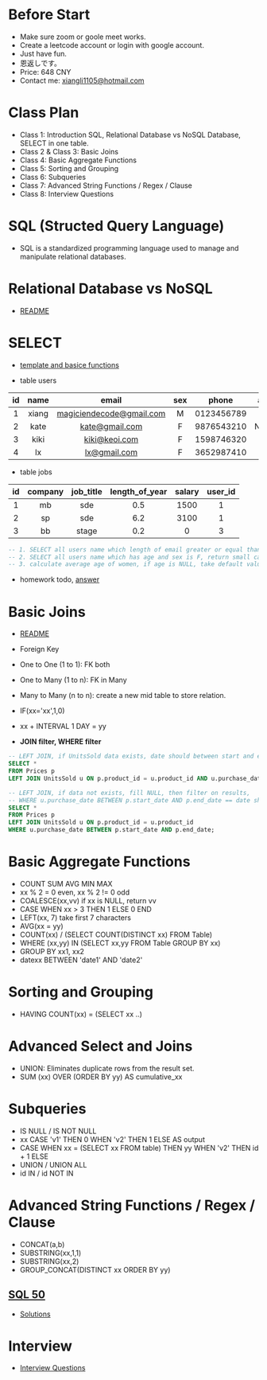 # Before Start
- Make sure zoom or goole meet works.
- Create a leetcode account or login with google account.
- Just have fun.
- 恩返しです。
- Price: 648 CNY
- Contact me: xiangli1105@hotmail.com

# Class Plan
- Class 1: Introduction SQL, Relational Database vs NoSQL Database, SELECT in one table.
- Class 2 & Class 3: Basic Joins
- Class 4: Basic Aggregate Functions
- Class 5: Sorting and Grouping
- Class 6: Subqueries
- Class 7: Advanced String Functions / Regex / Clause
- Class 8: Interview Questions

# SQL (Structed Query Language)
- SQL is a standardized programming language used to manage and manipulate relational databases.

# Relational Database vs NoSQL
- [README](https://github.com/MagicienDeCode/SQL-ALL-IN-ONE/blob/master/1.0.relational-db-vs-kv-db.md)

# SELECT 
- [template and basice functions](https://github.com/MagicienDeCode/SQL-ALL-IN-ONE/blob/master/2.0.select.md)

- table users

|  id  |  name | email | sex | phone | age |
|:---:|:---:|:---:|:---:|:---:|:---:|
|1|xiang|magiciendecode@gmail.com|M|0123456789|32|
|2|kate|kate@gmail.com|F|9876543210|NULL|
|3|kiki|kiki@keoi.com|F|1598746320|21|
|4|lx|lx@gmail.com|F|3652987410|23|

- table jobs

|  id | company |  job_title | length_of_year | salary | user_id |
|:---:|:---:|:---:|:---:|:---:|:---:|
|1|mb|sde|0.5|1500| 1 |
|2|sp|sde|6.2|3100| 1 |
|3|bb|stage|0.2|0| 3 |

```sql
-- 1. SELECT all users name which length of email greater or equal than 14, return upper case name, example: KIKI
-- 2. SELECT all users name which has age and sex is F, return small case name: example: kiki
-- 3. calculate average age of women, if age is NULL, take default value 18
```
- homework todo, [answer](https://github.com/MagicienDeCode/SQL-ALL-IN-ONE/blob/master/2.1.todo.md)

# Basic Joins

- [README](https://github.com/MagicienDeCode/SQL-ALL-IN-ONE/blob/master/3.0.basic-joins.md)
- Foreign Key
- One to One (1 to 1): FK both
- One to Many (1 to n): FK in Many
- Many to Many (n to n): create a new mid table to store relation.

- IF(xx='xx',1,0)
- xx + INTERVAL 1 DAY = yy

- **JOIN filter, WHERE filter**
```sql
-- LEFT JOIN, if UnitsSold data exists, date should between start and end. if data not exists, just fill NULL
SELECT *
FROM Prices p
LEFT JOIN UnitsSold u ON p.product_id = u.product_id AND u.purchase_date BETWEEN p.start_date AND p.end_date;

-- LEFT JOIN, if data not exists, fill NULL, then filter on results, 
-- WHERE u.purchase_date BETWEEN p.start_date AND p.end_date == date should NOT be NULL, and between start and end
SELECT *
FROM Prices p
LEFT JOIN UnitsSold u ON p.product_id = u.product_id 
WHERE u.purchase_date BETWEEN p.start_date AND p.end_date;
```
# Basic Aggregate Functions
- COUNT SUM AVG MIN MAX
- xx % 2 = 0 even, xx % 2 != 0 odd
- COALESCE(xx,vv) if xx is NULL, return vv
- CASE WHEN xx > 3 THEN 1 ELSE 0 END
- LEFT(xx, 7) take first 7 characters
- AVG(xx = yy)
- COUNT(xx) / (SELECT COUNT(DISTINCT xx) FROM Table)
- WHERE (xx,yy) IN (SELECT xx,yy FROM Table GROUP BY xx)
- GROUP BY xx1, xx2
- datexx BETWEEN 'date1' AND 'date2'

# Sorting and Grouping
- HAVING COUNT(xx) = (SELECT xx ..)

# Advanced Select and Joins
- UNION: Eliminates duplicate rows from the result set.
- SUM (xx) OVER (ORDER BY yy) AS cumulative_xx

# Subqueries
- IS NULL / IS NOT NULL
- xx CASE 'v1' THEN 0 WHEN 'v2' THEN 1 ELSE AS output
- CASE WHEN xx = (SELECT xx FROM table) THEN yy WHEN 'v2' THEN id + 1 ELSE
- UNION / UNION ALL
- id IN / id NOT IN

# Advanced String Functions / Regex / Clause
- CONCAT(a,b)
- SUBSTRING(xx,1,1)
- SUBSTRING(xx,2)
- GROUP_CONCAT(DISTINCT xx ORDER BY yy)

## [SQL 50](https://leetcode.com/studyplan/top-sql-50/)
- [Solutions](https://github.com/MagicienDeCode/SQL-ALL-IN-ONE/blob/master/3.50.solutions.md)

# Interview
- [Interview Questions](https://github.com/MagicienDeCode/SQL-ALL-IN-ONE/blob/master/4.0.interview.md)